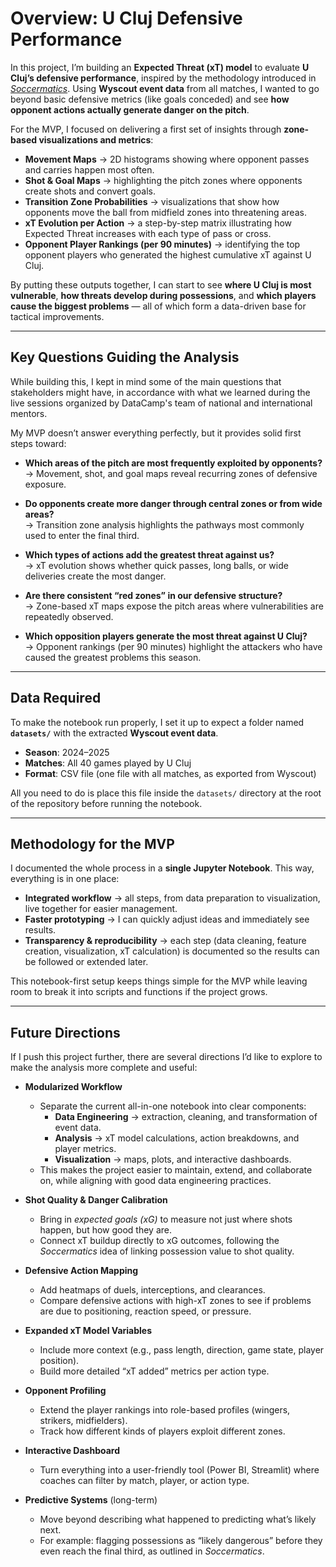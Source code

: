 # Overview: U Cluj Defensive Performance

In this project, I’m building an **Expected Threat (xT) model** to evaluate **U Cluj’s defensive performance**, inspired by the methodology introduced in [_Soccermatics_](https://soccermatics.readthedocs.io/en/latest/lesson4/EvaluatingActions.html). Using **Wyscout event data** from all matches, I wanted to go beyond basic defensive metrics (like goals conceded) and see **how opponent actions actually generate danger on the pitch**.

For the MVP, I focused on delivering a first set of insights through **zone-based visualizations and metrics**:

- **Movement Maps** → 2D histograms showing where opponent passes and carries happen most often.
- **Shot & Goal Maps** → highlighting the pitch zones where opponents create shots and convert goals.
- **Transition Zone Probabilities** → visualizations that show how opponents move the ball from midfield zones into threatening areas.
- **xT Evolution per Action** → a step-by-step matrix illustrating how Expected Threat increases with each type of pass or cross.
- **Opponent Player Rankings (per 90 minutes)** → identifying the top opponent players who generated the highest cumulative xT against U Cluj.

By putting these outputs together, I can start to see **where U Cluj is most vulnerable**, **how threats develop during possessions**, and **which players cause the biggest problems** — all of which form a data-driven base for tactical improvements.

---

## Key Questions Guiding the Analysis

While building this, I kept in mind some of the main questions that stakeholders might have, in accordance with what we learned during the live sessions organized by DataCamp's team of national and international mentors.

My MVP doesn’t answer everything perfectly, but it provides solid first steps toward:

- **Which areas of the pitch are most frequently exploited by opponents?**  
  → Movement, shot, and goal maps reveal recurring zones of defensive exposure.

- **Do opponents create more danger through central zones or from wide areas?**  
  → Transition zone analysis highlights the pathways most commonly used to enter the final third.

- **Which types of actions add the greatest threat against us?**  
  → xT evolution shows whether quick passes, long balls, or wide deliveries create the most danger.

- **Are there consistent “red zones” in our defensive structure?**  
  → Zone-based xT maps expose the pitch areas where vulnerabilities are repeatedly observed.

- **Which opposition players generate the most threat against U Cluj?**  
  → Opponent rankings (per 90 minutes) highlight the attackers who have caused the greatest problems this season.

---

## Data Required

To make the notebook run properly, I set it up to expect a folder named **`datasets/`** with the extracted **Wyscout event data**.

- **Season**: 2024–2025
- **Matches**: All 40 games played by U Cluj
- **Format**: CSV file (one file with all matches, as exported from Wyscout)

All you need to do is place this file inside the `datasets/` directory at the root of the repository before running the notebook.

---

## Methodology for the MVP

I documented the whole process in a **single Jupyter Notebook**. This way, everything is in one place:

- **Integrated workflow** → all steps, from data preparation to visualization, live together for easier management.
- **Faster prototyping** → I can quickly adjust ideas and immediately see results.
- **Transparency & reproducibility** → each step (data cleaning, feature creation, visualization, xT calculation) is documented so the results can be followed or extended later.

This notebook-first setup keeps things simple for the MVP while leaving room to break it into scripts and functions if the project grows.

---

## Future Directions

If I push this project further, there are several directions I’d like to explore to make the analysis more complete and useful:

- **Modularized Workflow**

  - Separate the current all-in-one notebook into clear components:
    - **Data Engineering** → extraction, cleaning, and transformation of event data.
    - **Analysis** → xT model calculations, action breakdowns, and player metrics.
    - **Visualization** → maps, plots, and interactive dashboards.
  - This makes the project easier to maintain, extend, and collaborate on, while aligning with good data engineering practices.

- **Shot Quality & Danger Calibration**

  - Bring in _expected goals (xG)_ to measure not just where shots happen, but how good they are.
  - Connect xT buildup directly to xG outcomes, following the _Soccermatics_ idea of linking possession value to shot quality.

- **Defensive Action Mapping**

  - Add heatmaps of duels, interceptions, and clearances.
  - Compare defensive actions with high-xT zones to see if problems are due to positioning, reaction speed, or pressure.

- **Expanded xT Model Variables**

  - Include more context (e.g., pass length, direction, game state, player position).
  - Build more detailed “xT added” metrics per action type.

- **Opponent Profiling**

  - Extend the player rankings into role-based profiles (wingers, strikers, midfielders).
  - Track how different kinds of players exploit different zones.

- **Interactive Dashboard**

  - Turn everything into a user-friendly tool (Power BI, Streamlit) where coaches can filter by match, player, or action type.

- **Predictive Systems** (long-term)
  - Move beyond describing what happened to predicting what’s likely next.
  - For example: flagging possessions as “likely dangerous” before they even reach the final third, as outlined in _Soccermatics_.
